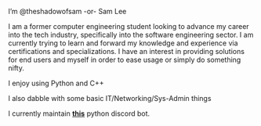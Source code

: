 I’m @theshadowofsam -or- Sam Lee

I am a former computer engineering student looking to advance my career into the tech industry,
specifically into the software engineering sector. I am currently trying to learn and forward my
knowledge and experience via certifications and specializations. I have an interest in providing 
solutions for end users and myself in order to ease usage or simply do something nifty.

I enjoy using Python and C++

I also dabble with some basic IT/Networking/Sys-Admin things

I currently maintain **[this](https://github.com/theshadowofsam/discord-bot)** python discord bot.

<!---
theshadowofsam/theshadowofsam is a ✨ special ✨ repository because its `README.md` (this file) appears on your GitHub profile.
You can click the Preview link to take a look at your changes.
--->
